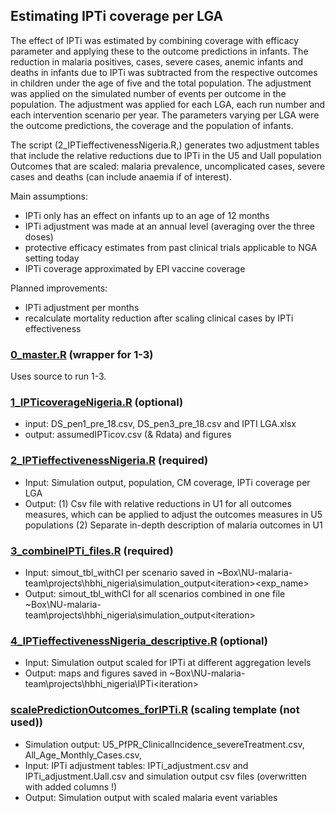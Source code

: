 
## Estimating IPTi coverage per LGA 

The effect of IPTi was estimated by combining coverage with efficacy parameter and applying these to the outcome predictions in infants. The reduction in malaria positives, cases, severe cases, anemic infants and deaths in infants due to IPTi was subtracted from the respective outcomes in children under the age of five and the total population. The adjustment was applied on the simulated number of events per outcome in the population. The adjustment was applied for each LGA, each run number and each intervention scenario per year. The parameters varying per LGA were the outcome predictions, the coverage and the population of infants. 

The script (2_IPTieffectivenessNigeria.R,) generates two adjustment tables that include the relative reductions due to IPTi in the U5 and Uall population
Outcomes that are scaled: malaria prevalence, uncomplicated cases, severe cases and deaths (can include anaemia if of interest).

Main assumptions: 
- IPTi only has an effect on infants up to an age of 12 months 
- IPTi adjustment was made at an annual level (averaging over the three doses)
- protective efficacy estimates from past clinical trials applicable to NGA setting today 
- IPTi coverage approximated by EPI vaccine coverage 

Planned improvements:
- IPTi adjustment per months 
- recalculate mortality reduction after scaling clinical cases by IPTi effectiveness

### [0_master.R](https://github.com/ManuelaRunge/hbhi-nigeria/blob/cherrypick/simulation/IPTi_scaling/0_master.R)  (wrapper for 1-3)
Uses source to run 1-3. 

### [1_IPTicoverageNigeria.R](https://github.com/ManuelaRunge/hbhi-nigeria/blob/cherrypick/simulation/IPTi_scaling/1_IPTicoverageNigeria.R)  (optional)
- input: DS_pen1_pre_18.csv,  DS_pen3_pre_18.csv and IPTI LGA.xlsx
- output: assumedIPTicov.csv (& Rdata) and figures

### [2_IPTieffectivenessNigeria.R](https://github.com/ManuelaRunge/hbhi-nigeria/blob/cherrypick/simulation/IPTi_scaling/2_IPTieffectivenessNigeria.R) (required)
- Input: Simulation output, population, CM coverage, IPTi coverage per LGA
-  Output: (1) Csv file with relative reductions in U1 for all outcomes measures, which
         can be applied to adjust the outcomes measures in U5 populations
        (2) Separate in-depth description of malaria outcomes in U1

### [3_combineIPTi_files.R](https://github.com/ManuelaRunge/hbhi-nigeria/blob/cherrypick/simulation/IPTi_scaling/3_combineIPTi_files.R) (required)
- Input:  simout_tbl_withCI per scenario saved in ~Box\NU-malaria-team\projects\hbhi_nigeria\simulation_output\<iteration><exp_name>
- Output:  simout_tbl_withCI for all scenarios combined in one file ~Box\NU-malaria-team\projects\hbhi_nigeria\simulation_output\<iteration>

### [4_IPTieffectivenessNigeria_descriptive.R](https://github.com/ManuelaRunge/hbhi-nigeria/blob/cherrypick/simulation/IPTi_scaling/4_IPTieffectivenessNigeria_descriptive.R) (optional) 
- Input: Simulation output scaled for IPTi at different aggregation levels
- Output: maps and figures saved in ~Box\NU-malaria-team\projects\hbhi_nigeria\IPTi\<iteration>

### [scalePredictionOutcomes_forIPTi.R](https://github.com/ManuelaRunge/hbhi-nigeria/blob/cherrypick/simulation/IPTi_scaling/scalePredictionOutcomes_forIPTi.R) (scaling template (not used))
- Simulation output: U5_PfPR_ClinicalIncidence_severeTreatment.csv, All_Age_Monthly_Cases.csv, 
- Input: IPTi adjustment tables: IPTi_adjustment.csv and  IPTi_adjustment.Uall.csv and simulation output csv files (overwritten with added columns !)
- Output:  Simulation output with scaled malaria event variables 

